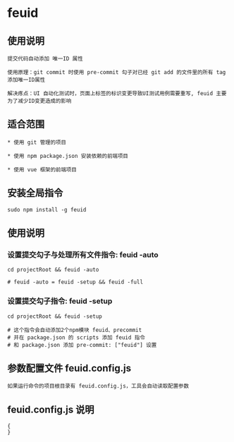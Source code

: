 
# feuid

## 使用说明
    提交代码自动添加 唯一ID 属性

    使用原理：git commit 时使用 pre-commit 勾子对已经 git add 的文件里的所有 tag 添加唯一ID属性
    
    解决疼点：UI 自动化测试时，页面上标签的标识变更导致UI测试用例需要重写, feuid 主要为了减少ID变更造成的影响
    
## 适合范围
    * 使用 git 管理的项目
    
    * 使用 npm package.json 安装依赖的前端项目
    
    * 使用 vue 框架的前端项目

## 安装全局指令
    sudo npm install -g feuid

## 使用说明
### 设置提交勾子与处理所有文件指令: feuid -auto 
    cd projectRoot && feuid -auto
    
    # feuid -auto = feuid -setup && feuid -full
    
### 设置提交勾子指令: feuid -setup 
    cd projectRoot && feuid -setup
    
    # 这个指令会自动添加2个npm模块 feuid、precommit
    # 并在 package.json 的 scripts 添加 feuid 指令
    # 和 package.json 添加 pre-commit: ["feuid"] 设置
    
## 参数配置文件 feuid.config.js
	如果运行命令的项目根目录有 feuid.config.js，工具会自动读取配置参数

## feuid.config.js 说明
	{
	}
